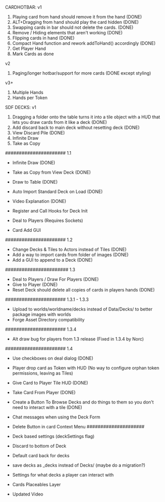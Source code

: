 CARDHOTBAR:
v1
1. Playing card from hand should remove it from the hand (DONE)
2. ALT+Dragging from hand should play the card hidden (DONE)
3. Swapping cards in bar should not delete the cards. (DONE)
4. Remove / Hiding elements that aren't working  (DONE)
5. Flipping cards in hand (DONE)
6. Compact Hand function and rework addToHand() accordingly (DONE)
7. Get Player Hand 
8. Mark Cards as done

v2
1. Paging/longer hotbar/support for more cards (DONE except styling)

v3+
1. Multiple Hands
2. Hands per Token

SDF DECKS:
v1
1. Dragging a folder onto the table turns it into a tile object with a HUD that lets you draw cards from it like a deck (DONE)
2. Add discard back to main deck without resetting deck (DONE)
3. View Discard Pile (DONE)
6. Infinite Draw
7. Take as Copy

###################### 1.1
- Infinite Draw (DONE)
- Take as Copy from View Deck (DONE)
- Draw to Table (DONE)
- Auto Import Standard Deck on Load (DONE)
- Video Explanation (DONE)

- Register and Call Hooks for Deck Init
- Deal to Players (Requires Sockets)
- Card Add GUI

###################### 1.2
- Change Decks &  Tiles to Actors instead of Tiles (DONE)
- Add a way to import cards from folder of images (DONE)
- Add a GUI to append to a Deck (DONE)

####################### 1.3
- Deal to Players / Draw For Players (DONE)
- Give to Player (DONE)
- Reset Deck should delete all copies of cards in players hands (DONE)


###################### 1.3.1 - 1.3.3
- Upload to worlds/worldname/decks instead of Data/Decks/ to better package images with worlds
- Forge Asset Directory compatibility

###################### 1.3.4
- Alt draw bug for players from 1.3 release (Fixed in 1.3.4 by Norc)

###################### 1.4
- Use checkboxes on deal dialog (DONE)
- Player drop card as Token with HUD (No way to configure orphan token permissions, leaving as Tiles)
- Give Card to Player Tile HUD (DONE)
- Take Card From Player (DONE)
- Create a Button To Browse Decks and do things to them so you don't need to interact with a tile (DONE)

- Chat messages when using the Deck Form
- Delete Button in card Context Menu
#####################
- Deck based settings (deckSettings flag)
- Discard to bottom of Deck
- Default card back for decks
- save decks as _decks instead of Decks/ (maybe do a migration?)
- Settings for what decks a player can interact with
- Cards Placeables Layer
- Updated Video